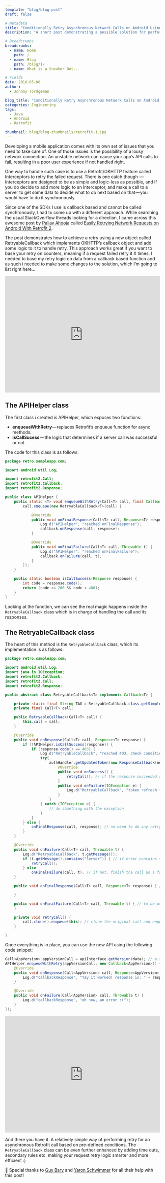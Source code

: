 ```yaml
---
template: "blog/blog-post"
draft: false

# Metadata
title: "Conditionally Retry Asynchronous Network Calls on Android Using Retrofit 2"
description: "A short post demonstrating a possible solution for performing conditional based retry calls using retrofit2"

# Breadcrumbs
breadcrumbs:
  - name: Home
    path: /
  - name: Blog
    path: /blog/1/
  - name: What is a Sneaker Bot...

# Fields
date: 2018-05-08
author:
  - Johnny Tordgeman

blog_title: "Conditionally Retry Asynchronous Network Calls on Android Using Retrofit 2"
categories: Engineering
tags:
  - Java
  - Android
  - Retrofit

thumbnail: blog/blog-thumbnails/retrofit-1.jpg
---
```


Developing a mobile application comes with its own set of issues that you need to take care of. One of those issues is the possibility of a lousy network connection. An unstable network can cause your app’s API calls to fail, resulting in a poor user experience if not handled right.

One way to handle such case is to use a Retrofit/OKHTTP feature called Interceptors to retry the failed request. There is one catch though  — Interceptors are designed to be as simple and logic-less as possible, and if you do decide to add more logic to an Interceptor, and make a call to a server to get some data to decide what to do next based on that — you would have to do it synchronously.

Since one of the SDKs I use is callback based and cannot be called synchronously, I had to come up with a different approach. While searching the usual StackOverflow threads looking for a direction, I came across this awesome post by [Pallav Ahooja](https://medium.com/@PallavAhooja) called [Easily Retrying Network Requests on Android With Retrofit 2](https://medium.com/shuttl/easily-retrying-network-requests-on-android-with-retrofit-2-ee4b4b379eb7).

The post demonstrates how to achieve a retry using a new object called RetryableCallback which implements OKHTTP’s callback object and add some logic to it to handle retry. This approach works great if you want to base your retry on counters, meaning if a request failed retry it X times. I needed to base my retry logic on data from a callback based function and as such i needed to make some changes to the solution, which I’m going to list right here…

<div style="width:100%;height:0;padding-bottom:75%;position:relative;"><iframe src="https://giphy.com/embed/3og0ITQOC5wlyk8ffy" width="100%" height="100%" style="position:absolute" frameBorder="0" class="giphy-embed" allowFullScreen></iframe></div>

## The APIHelper class

The first class i created is APIHelper, which exposes two functions:

- **enqueueWithRetry** — replaces Retrofit’s enqueue function for async methods.
- **isCallSucess** — the logic that determines if a server call was successful or not.

The code for this class is as follows:

```java
package retro.sampleapp.com;

import android.util.Log;

import retrofit2.Call;
import retrofit2.Callback;
import retrofit2.Response;

public class APIHelper {
    public static <T> void enqueueWithRetry(Call<T> call, final Callback<T> callback) {
        call.enqueue(new RetryableCallback<T>(call) {

            @Override
            public void onFinalResponse(Call<T> call, Response<T> response) {
                Log.d("APIHelper", "reached onFinalResponse");
                callback.onResponse(call, response);
            }

            @Override
            public void onFinalFailure(Call<T> call, Throwable t) {
                Log.d("APIHelper", "reached onFinalFailure");
                callback.onFailure(call, t);
            }
        });
    }

    public static boolean isCallSuccess(Response response) {
        int code = response.code();
        return (code >= 200 && code < 400);
    }
}
```

Looking at the function, we can see the real magic happens inside the `RetryableCallback` class which is in charge of handling the call and its responses.

## The RetryableCallback class

The heart of this method is the `RetryableCallback` class, which its implementation is as follows:

```java
package retro.sampleapp.com;

import android.util.Log;
import java.io.IOException;
import retrofit2.Callback;
import retrofit2.Call;
import retrofit2.Response;

public abstract class RetryableCallback<T> implements Callback<T> {

    private static final String TAG = RetryableCallback.class.getSimpleName();
    private final Call<T> call;

    public RetryableCallback(Call<T> call) {
        this.call = call;
    }

    @Override
    public void onResponse(Call<T> call, Response<T> response) {
        if (!APIHelper.isCallSuccess(response)) {
            if (response.code() == 403) {
                Log.d("RetryableCallback", "reached 403, check condition and retry if needed");
                try{
                    authHandler.getUpdatedToken(new ResponseCallback(newToken) { // an example of an async call with callback
                        @Override
                        public void onSuccess() {
                            retryCall(); // if the response succeeded retry the original call
                        }
                        public void onFailure(IOException e) {
                            Log.d("RetryableCallback", "token refresh failed :(");
                        }
                    }
                } catch (IOException e) {
                    // do something with the exception
                }
            }
        } else {
            onFinalResponse(call, response); // no need to do any retry, pass the response and the call to the final callback
        }
    }

    @Override
    public void onFailure(Call<T> call, Throwable t) {
        Log.d("RetryableCallback", t.getMessage());
        if (t.getMessage().contains("Server")) { // if error contains some keyword, retry the request as well. This is just an example to show you can call retry from either success or failure.
            retryCall();
        } else
            onFinalFailure(call, t); // if not, finish the call as a failure
    }

    public void onFinalResponse(Call<T> call, Response<T> response) { // to be overriden by calling class

    }

    public void onFinalFailure(Call<T> call, Throwable t) { // to be overriden by calling class
    }

    private void retryCall() {
        call.clone().enqueue(this); // clone the original call and enqueue it for retry
    }

}
```

Once everything is in place, you can use the new API using the following code snippet:

```java
Call<AppVersion> appVersionCall = apiInterface.getVersion(data); // a sample call using Retrofit.
APIHelper.enqueueWithRetry(appVersionCall, new Callback<AppVersion>() {
    @Override
    public void onResponse(Call<AppVersion> call, Response<AppVersion> response) {
        Log.d("callbackResponse", "Yay it worked! response is: " + response.toString());
    }

    @Override
    public void onFailure(Call<AppVersion> call, Throwable t) {
        Log.d("callbackResponse", "oh now, an error :(");
    }
});
```

<div style="width:100%;height:0;padding-bottom:75%;position:relative;"><iframe src="https://giphy.com/embed/26xBuum7KaBa23Jy8" width="100%" height="100%" style="position:absolute" frameBorder="0" class="giphy-embed" allowFullScreen></iframe></div>

And there you have it. A relatively simple way of performing retry for an asynchronous Retrofit call based on pre-defined conditions. The `RetryableCallback` class can be even further enhanced by adding time outs, secondary rules etc. making your request retry logic smarter and more efficient :)

🎉 Special thanks to [Guy Bary](https://medium.com/@guybary) and [Yaron Schwimmer](https://medium.com/@yarons) for all their help with this post!
